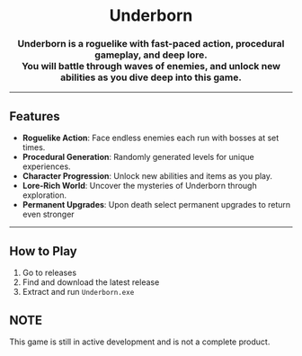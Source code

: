 <div align="center">
  <h1>Underborn</h1>
</div>


<div align="center">
  <h3>Underborn is a roguelike with fast-paced action, procedural gameplay, and deep lore. <br> You will battle through waves of enemies, and unlock new abilities as you dive deep into this game.</h3>
</div>


---

## Features

- **Roguelike Action**: Face endless enemies each run with bosses at set times.
- **Procedural Generation**: Randomly generated levels for unique experiences.
- **Character Progression**: Unlock new abilities and items as you play.
- **Lore-Rich World**: Uncover the mysteries of Underborn through exploration.
- **Permanent Upgrades**: Upon death select permanent upgrades to return even stronger

---

## How to Play

1. Go to releases
2. Find and download the latest release 
3. Extract and run `Underborn.exe`

## NOTE
This game is still in active development and is not a complete product.
